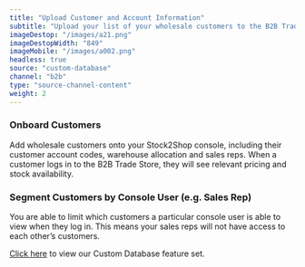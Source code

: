 ```yaml
---
title: "Upload Customer and Account Information"
subtitle: "Upload your list of your wholesale customers to the B2B Trade Store."
imageDestop: "/images/a21.png"
imageDestopWidth: "849"
imageMobile: "/images/a002.png"
headless: true
source: "custom-database"
channel: "b2b"
type: "source-channel-content"
weight: 2
---
```


### Onboard Customers
Add wholesale customers onto your Stock2Shop console, including their customer account codes, warehouse allocation and sales reps. When a customer logs in to the B2B Trade Store, they will see relevant pricing and stock availability. 

### Segment Customers by Console User (e.g. Sales Rep)
You are able to limit which customers a particular console user is able to view when they log in. This means your sales reps will not have access to each other’s customers.

[Click here](/help/features/custom-database/ "Custom Database Features") to view our Custom Database feature set.